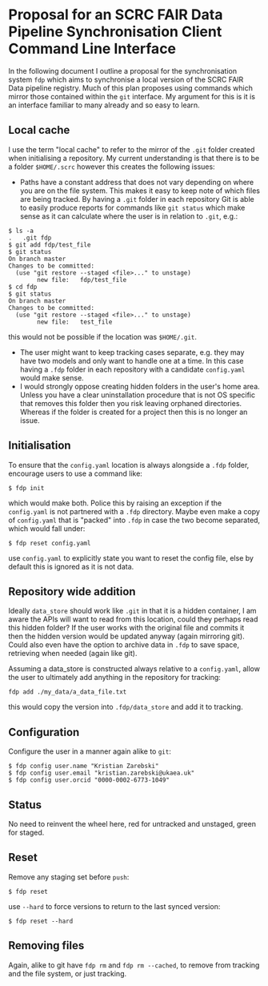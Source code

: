 # Proposal for an SCRC FAIR Data Pipeline Synchronisation Client Command Line Interface
In the following document I outline a proposal for the synchronisation system `fdp` which aims to synchronise a local version of the SCRC FAIR Data pipeline registry. Much of this plan proposes using commands which mirror those contained within the `git` interface. My argument for this is it is an interface familiar to many already and so easy to learn.

## Local cache
I use the term "local cache" to refer to the mirror of the `.git` folder created when initialising a repository. My current understanding is that there is to be a folder `$HOME/.scrc` however this creates the following issues:

- Paths have a constant address that does not vary depending on where you are on the file system. This makes it easy to keep note of which files are being tracked. By having a `.git` folder in each repository Git is able to easily produce reports for commands like `git status` which make sense as it can calculate where the user is in relation to `.git`, e.g.:

```
$ ls -a
.   .git fdp
$ git add fdp/test_file
$ git status
On branch master
Changes to be committed:
  (use "git restore --staged <file>..." to unstage)
        new file:   fdp/test_file
$ cd fdp
$ git status
On branch master
Changes to be committed:
  (use "git restore --staged <file>..." to unstage)
        new file:   test_file
```
this would not be possible if the location was `$HOME/.git`.

- The user might want to keep tracking cases separate, e.g. they may have two models and only want to handle one at a time. In this case having a `.fdp` folder in each repository with a candidate `config.yaml` would make sense.
- I would strongly oppose creating hidden folders in the user's home area. Unless you have a clear uninstallation procedure that is not OS specific that removes this folder then you risk leaving orphaned directories. Whereas if the folder is created for a project then this is no longer an issue.

## Initialisation
To ensure that the `config.yaml` location is always alongside a `.fdp` folder, encourage users to use a command like:
```
$ fdp init
```
which would make both. Police this by raising an exception if the `config.yaml` is not partnered with a `.fdp` directory. Maybe even make a copy of `config.yaml` that is "packed" into `.fdp` in case the two become separated, which would fall under:
```
$ fdp reset config.yaml
```
use `config.yaml` to explicitly state you want to reset the config file, else by default this is ignored as it is not data.

## Repository wide addition
Ideally `data_store` should work like `.git` in that it is a hidden container, I am aware the APIs will want to read from this location, could they perhaps read this hidden folder? If the user works with the original file and commits it then the hidden version would be updated anyway (again mirroring git). Could also even have the option to archive data in `.fdp` to save space, retrieving when needed (again like git).

Assuming a data_store is constructed always relative to a `config.yaml`, allow the user to ultimately add anything in the repository for tracking:

```
fdp add ./my_data/a_data_file.txt
```
this would copy the version into `.fdp/data_store` and add it to tracking.

## Configuration
Configure the user in a manner again alike to `git`:
```
$ fdp config user.name "Kristian Zarebski"
$ fdp config user.email "kristian.zarebski@ukaea.uk"
$ fdp config user.orcid "0000-0002-6773-1049"
```

## Status
No need to reinvent the wheel here, red for untracked and unstaged, green for staged.

## Reset
Remove any staging set before `push`:
```
$ fdp reset
```
use `--hard` to force versions to return to the last synced version:
```
$ fdp reset --hard
```

## Removing files
Again, alike to git have `fdp rm` and `fdp rm --cached`, to remove from tracking and the file system, or just tracking.

